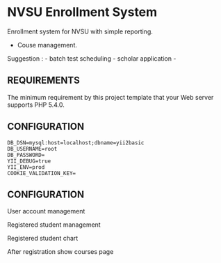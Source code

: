 NVSU Enrollment System
============================

Enrollment system for NVSU with simple reporting. 
* Couse management.


Suggestion : 
      - batch test scheduling
      - scholar application
      - 




REQUIREMENTS
------------

The minimum requirement by this project template that your Web server supports PHP 5.4.0.




CONFIGURATION
------------
```
DB_DSN=mysql:host=localhost;dbname=yii2basic
DB_USERNAME=root
DB_PASSWORD=
YII_DEBUG=true
YII_ENV=prod
COOKIE_VALIDATION_KEY=
```




CONFIGURATION
------------


User account management 

Registered student management

Registered student chart

After registration show 
courses page



